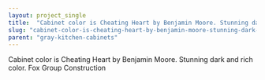 ```yaml
---
layout: project_single
title:  "Cabinet color is Cheating Heart by Benjamin Moore. Stunning dark and rich color. Fox Group Construction"
slug: "cabinet-color-is-cheating-heart-by-benjamin-moore-stunning-dark-and-rich-color-fox-group"
parent: "gray-kitchen-cabinets"
---
```

Cabinet color is Cheating Heart by Benjamin Moore. Stunning dark and rich color. Fox Group Construction